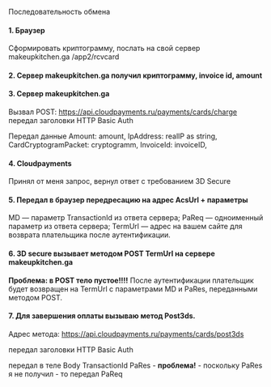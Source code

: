 Последовательность обмена

#### 1. Браузер
Сформировать криптограмму, послать на свой сервер makeupkitchen.ga
/app2/rcvcard

#### 2. Сервер makeupkitchen.ga получил криптограмму, invoice id, amount

#### 3. Сервер makeupkitchen.ga
Вызвал POST:
https://api.cloudpayments.ru/payments/cards/charge
передал заголовки
  HTTP Basic Auth

Передал данные
  Amount: amount,
  IpAddress: realIP as string,
  CardCryptogramPacket: cryptogramm,
  InvoiceId: invoiceID,

#### 4. Cloudpayments
Принял от меня запрос, вернул ответ с требованием 3D Secure

#### 5. Передал в браузер передресацию на адрес AcsUrl + параметры
MD — параметр TransactionId из ответа сервера;
PaReq — одноименный параметр из ответа сервера;
TermUrl — адрес на вашем сайте для возврата плательщика после аутентификации.

#### 6. 3D secure вызывает методом POST TermUrl  на сервере  makeupkitchen.ga

**Проблема: в POST тело пустое!!!!**
После аутентификации плательщик будет возвращен на TermUrl с параметрами MD и PaRes, переданными методом POST.

#### 7. Для завершения оплаты вызываю метод Post3ds.

Адрес метода:
https://api.cloudpayments.ru/payments/cards/post3ds

передал заголовки
HTTP Basic Auth

передал в теле Body
TransactionId
PaRes - **проблема!** - поскольку PaRes я не получил - то передал PaReq
